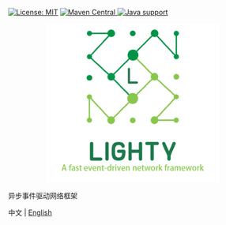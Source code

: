 [![License: MIT](https://img.shields.io/badge/License-MIT-yellow.svg)](https://opensource.org/licenses/MIT)
[![Maven
Central](https://maven-badges.herokuapp.com/maven-central/io.github.light0x00/lighty/badge.svg)
](https://repo1.maven.org/maven2/io/github/light0x00/lighty/)[![Java support](https://img.shields.io/badge/Java-17+-green?logo=java&logoColor=white)](https://openjdk.java.net/)

<p align="center">
    <img src="doc/logo.png" alt="...">
</p>

异步事件驱动网络框架

中文 | [English](./README.en.md)


